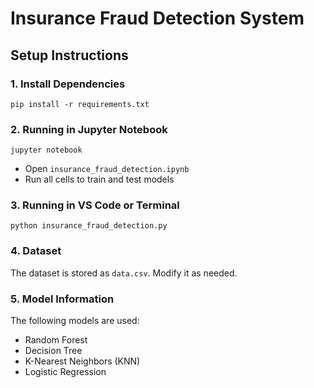 # Insurance Fraud Detection System

## Setup Instructions

### 1. Install Dependencies
```
pip install -r requirements.txt
```

### 2. Running in Jupyter Notebook
```
jupyter notebook
```
- Open `insurance_fraud_detection.ipynb`
- Run all cells to train and test models

### 3. Running in VS Code or Terminal
```
python insurance_fraud_detection.py
```

### 4. Dataset
The dataset is stored as `data.csv`. Modify it as needed.

### 5. Model Information
The following models are used:
- Random Forest
- Decision Tree
- K-Nearest Neighbors (KNN)
- Logistic Regression
